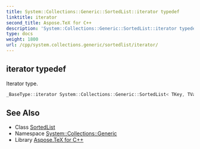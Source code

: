 ```yaml
---
title: System::Collections::Generic::SortedList::iterator typedef
linktitle: iterator
second_title: Aspose.TeX for C++
description: 'System::Collections::Generic::SortedList::iterator typedef. Iterator type in C++.'
type: docs
weight: 1800
url: /cpp/system.collections.generic/sortedlist/iterator/
---
```

## iterator typedef


Iterator type.

```cpp
_BaseType::iterator System::Collections::Generic::SortedList< TKey, TValue >::iterator
```

## See Also

* Class [SortedList](../)
* Namespace [System::Collections::Generic](../../)
* Library [Aspose.TeX for C++](../../../)
